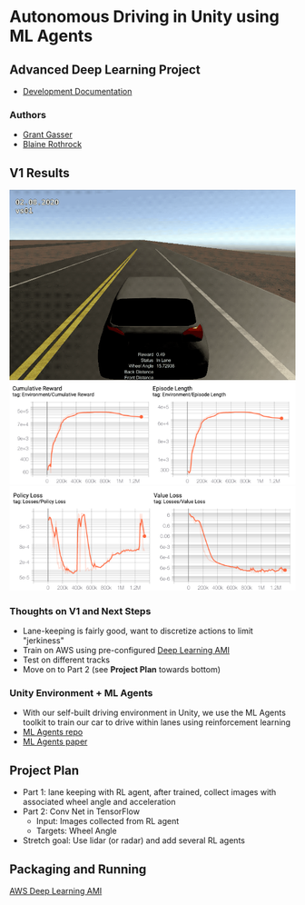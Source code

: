 # Autonomous Driving in Unity using ML Agents 
## Advanced Deep Learning Project

* [Development Documentation](docs/README.md)

### Authors
* [Grant Gasser](https://www.linkedin.com/in/grantgasser/)
* [Blaine Rothrock](https://www.linkedin.com/in/brothrock/)

## V1 Results
![vs01_gif](docs/images/vs01/vs01.gif) 
![vs01_reward](docs/images/vs01/reward_log.png) 
![vs01_loss](docs/images/vs01/loss_log.png) 

### Thoughts on V1 and Next Steps
* Lane-keeping is fairly good, want to discretize actions to limit "jerkiness"
* Train on AWS using pre-configured [Deep Learning AMI](https://aws.amazon.com/marketplace/pp/B077GCH38C) 
* Test on different tracks
* Move on to Part 2 (see **Project Plan** towards bottom)

### Unity Environment + ML Agents
* With our self-built driving environment in Unity, we use the ML Agents toolkit to train our car to drive within lanes using reinforcement learning
* [ML Agents repo](https://github.com/Unity-Technologies/ml-agents)
* [ML Agents paper](https://arxiv.org/pdf/1809.02627.pdf)

## Project Plan
* Part 1: lane keeping with RL agent, after trained, collect images with associated wheel angle and acceleration
* Part 2: Conv Net in TensorFlow
  - Input: Images collected from RL agent
  - Targets: Wheel Angle
* Stretch goal: Use lidar (or radar) and add several RL agents 

## Packaging and Running 
[AWS Deep Learning AMI](https://aws.amazon.com/getting-started/tutorials/train-deep-learning-model-aws-ec2-containers/)

